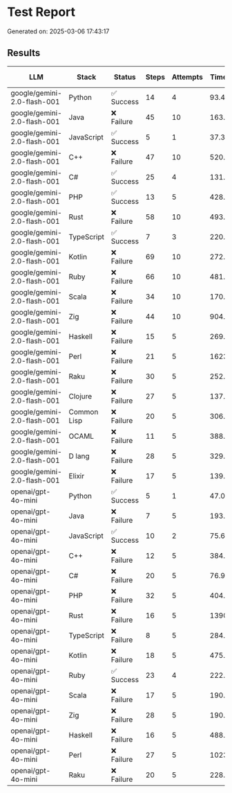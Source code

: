 # Test Report

Generated on: 2025-03-06 17:43:17

## Results

| LLM                         | Stack       | Status     |   Steps |   Attempts |   Time (s) |   Input Tokens |   Output Tokens |
|-----------------------------|-------------|------------|---------|------------|------------|----------------|-----------------|
| google/gemini-2.0-flash-001 | Python      | ✅ Success |      14 |          4 |      93.43 |          66050 |            1861 |
| google/gemini-2.0-flash-001 | Java        | ❌ Failure |      45 |         10 |     163.47 |         438757 |            4295 |
| google/gemini-2.0-flash-001 | JavaScript  | ✅ Success |       5 |          1 |      37.33 |          10676 |            1004 |
| google/gemini-2.0-flash-001 | C++         | ❌ Failure |      47 |         10 |     520.69 |       14961422 |            4519 |
| google/gemini-2.0-flash-001 | C#          | ✅ Success |      25 |          4 |     131.56 |         156827 |            4394 |
| google/gemini-2.0-flash-001 | PHP         | ✅ Success |      13 |          5 |     428.27 |        3118188 |             620 |
| google/gemini-2.0-flash-001 | Rust        | ❌ Failure |      58 |         10 |     493.68 |        4013379 |           10239 |
| google/gemini-2.0-flash-001 | TypeScript  | ✅ Success |       7 |          3 |     220.01 |          27580 |            2975 |
| google/gemini-2.0-flash-001 | Kotlin      | ❌ Failure |      69 |         10 |     272.67 |        1214653 |            5405 |
| google/gemini-2.0-flash-001 | Ruby        | ❌ Failure |      66 |         10 |     481.63 |        1307812 |            6092 |
| google/gemini-2.0-flash-001 | Scala       | ❌ Failure |      34 |         10 |     170.81 |         474232 |            3206 |
| google/gemini-2.0-flash-001 | Zig         | ❌ Failure |      44 |         10 |     904.57 |        4707188 |           16243 |
| google/gemini-2.0-flash-001 | Haskell     | ❌ Failure |      15 |          5 |     269.07 |         107202 |            1697 |
| google/gemini-2.0-flash-001 | Perl        | ❌ Failure |      21 |          5 |    1623.26 |         117443 |            8403 |
| google/gemini-2.0-flash-001 | Raku        | ❌ Failure |      30 |          5 |     252.53 |        1135476 |            2082 |
| google/gemini-2.0-flash-001 | Clojure     | ❌ Failure |      27 |          5 |     137.1  |         542656 |            3835 |
| google/gemini-2.0-flash-001 | Common Lisp | ❌ Failure |      20 |          5 |     306.4  |         170956 |            8590 |
| google/gemini-2.0-flash-001 | OCAML       | ❌ Failure |      11 |          5 |     388.05 |         100284 |            2964 |
| google/gemini-2.0-flash-001 | D lang      | ❌ Failure |      28 |          5 |     329.72 |        3040501 |            3211 |
| google/gemini-2.0-flash-001 | Elixir      | ❌ Failure |      17 |          5 |     139.33 |          82546 |            1620 |
| openai/gpt-4o-mini          | Python      | ✅ Success |       5 |          1 |      47.09 |          11432 |            1056 |
| openai/gpt-4o-mini          | Java        | ❌ Failure |       7 |          5 |     193.6  |          30607 |            3044 |
| openai/gpt-4o-mini          | JavaScript  | ✅ Success |      10 |          2 |      75.62 |          31175 |            2484 |
| openai/gpt-4o-mini          | C++         | ❌ Failure |      12 |          5 |     384.29 |         144216 |            2316 |
| openai/gpt-4o-mini          | C#          | ❌ Failure |      20 |          5 |      76.98 |         130616 |            6043 |
| openai/gpt-4o-mini          | PHP         | ❌ Failure |      32 |          5 |     404.81 |        1085744 |           18928 |
| openai/gpt-4o-mini          | Rust        | ❌ Failure |      16 |          5 |    1390.03 |         283647 |            7065 |
| openai/gpt-4o-mini          | TypeScript  | ❌ Failure |       8 |          5 |     284.02 |          36079 |            2678 |
| openai/gpt-4o-mini          | Kotlin      | ❌ Failure |      18 |          5 |     475.78 |         310276 |            2203 |
| openai/gpt-4o-mini          | Ruby        | ✅ Success |      23 |          4 |     222.27 |         112485 |            8697 |
| openai/gpt-4o-mini          | Scala       | ❌ Failure |      17 |          5 |     190.64 |          94012 |            6162 |
| openai/gpt-4o-mini          | Zig         | ❌ Failure |      28 |          5 |     190.76 |         893432 |            3731 |
| openai/gpt-4o-mini          | Haskell     | ❌ Failure |      16 |          5 |     488.72 |         429912 |            5107 |
| openai/gpt-4o-mini          | Perl        | ❌ Failure |      27 |          5 |    1023.07 |         164182 |            9643 |
| openai/gpt-4o-mini          | Raku        | ❌ Failure |      20 |          5 |     228.16 |          97745 |            5877 |